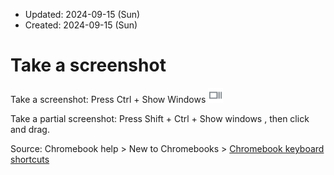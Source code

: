 * Updated: 2024-09-15 (Sun)
* Created: 2024-09-15 (Sun)

# Take a screenshot

Take a screenshot: Press Ctrl + Show Windows <img src='../images/show_windows.png'>

Take a partial screenshot: Press Shift + Ctrl + Show windows , then click and drag.

Source: Chromebook help > New to Chromebooks > [Chromebook keyboard shortcuts](https://support.google.com/chromebook/answer/183101?hl=en)
